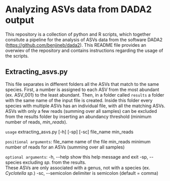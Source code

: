 # Analyzing ASVs data from DADA2 output

This repository is a collection of python and R scripts, which together consitute a pipeline for the analysis of ASVs data from the software DADA2 (https://github.com/benjjneb/dada2). 
This README file provides an overwiev of the repository and contains instructions regarding the usage of the scripts. 
 

## Extracting_asvs.py
This file separates in different folders all the ASVs that match to the same species. First, a number is assigned to each ASV from the most abundant (ex. ASV_001) to the least abundant. Then, in a folder called `results` a folder with the same name of the input file is created. Inside this folder every species with multiple ASVs has an individual file, with all the matching ASVs. 
ASVs with only a few reads (summing over all samples) can be excluded from the results folder by inserting an abundancy threshold (minimum number of reads, *min_reads*).

`usage` extracting_asvs.py [-h] [-sp] [-sc] file_name min_reads

`positional arguments`:
  file_name         name of the file
  min_reads         minimum number of reads for an ASVs (summing over all samples)

`optional arguments`:
  -h, --help        show this help message and exit
  -sp, --species    excluding *sp.* from the results.  
 					These ASVs are only associated with a genus, not with a species (ex. *Cyclotella sp.*)
  -sc, --semicolon  delimiter is semicolon (default = comma)




